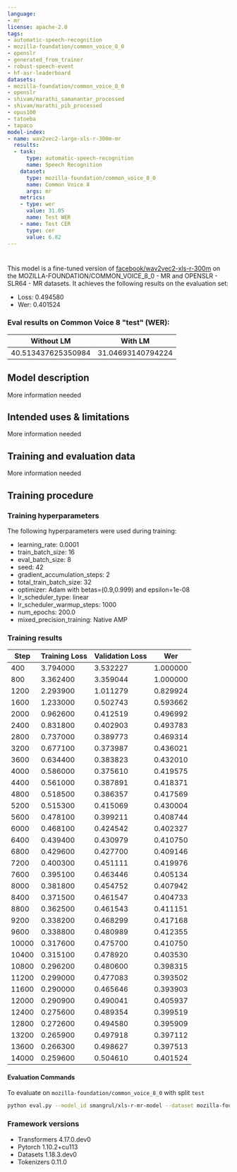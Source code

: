 ```yaml
---
language:
- mr
license: apache-2.0
tags:
- automatic-speech-recognition
- mozilla-foundation/common_voice_8_0
- openslr
- generated_from_trainer
- robust-speech-event
- hf-asr-leaderboard
datasets:
- mozilla-foundation/common_voice_8_0
- openslr
- shivam/marathi_samanantar_processed
- shivam/marathi_pib_processed
- opus100
- tatoeba
- tapaco
model-index:
- name: wav2vec2-large-xls-r-300m-mr
  results:
  - task:
      type: automatic-speech-recognition
      name: Speech Recognition
    dataset:
      type: mozilla-foundation/common_voice_8_0
      name: Common Voice 8
      args: mr
    metrics:
    - type: wer
      value: 31.05
      name: Test WER
    - name: Test CER
      type: cer
      value: 6.82
---
```


<!-- This model card has been generated automatically according to the information the Trainer had access to. You
should probably proofread and complete it, then remove this comment. -->

# 

This model is a fine-tuned version of [facebook/wav2vec2-xls-r-300m](https://huggingface.co/facebook/wav2vec2-xls-r-300m) on the MOZILLA-FOUNDATION/COMMON_VOICE_8_0 - MR and OPENSLR - SLR64 - MR datasets.
It achieves the following results on the evaluation set:
- Loss: 0.494580
- Wer: 0.401524

### Eval results on Common Voice 8 "test" (WER):

| Without LM | With LM |
|---|---|
| 40.513437625350984 | 31.04693140794224 |

## Model description

More information needed

## Intended uses & limitations

More information needed

## Training and evaluation data

More information needed

## Training procedure

### Training hyperparameters

The following hyperparameters were used during training:
- learning_rate: 0.0001
- train_batch_size: 16
- eval_batch_size: 8
- seed: 42
- gradient_accumulation_steps: 2
- total_train_batch_size: 32
- optimizer: Adam with betas=(0.9,0.999) and epsilon=1e-08
- lr_scheduler_type: linear
- lr_scheduler_warmup_steps: 1000
- num_epochs: 200.0
- mixed_precision_training: Native AMP

### Training results

| Step  | Training Loss  | Validation Loss  | Wer  |
|---|---|---|---|
 | 400  | 3.794000  | 3.532227  | 1.000000  | 
 | 800  | 3.362400  | 3.359044  | 1.000000  | 
 | 1200  | 2.293900  | 1.011279  | 0.829924  | 
 | 1600  | 1.233000  | 0.502743  | 0.593662  | 
 | 2000  | 0.962600  | 0.412519  | 0.496992  | 
 | 2400  | 0.831800  | 0.402903  | 0.493783  | 
 | 2800  | 0.737000  | 0.389773  | 0.469314  | 
 | 3200  | 0.677100  | 0.373987  | 0.436021  | 
 | 3600  | 0.634400  | 0.383823  | 0.432010  | 
 | 4000  | 0.586000  | 0.375610  | 0.419575  | 
 | 4400  | 0.561000  | 0.387891  | 0.418371  | 
 | 4800  | 0.518500  | 0.386357  | 0.417569  | 
 | 5200  | 0.515300  | 0.415069  | 0.430004  | 
 | 5600  | 0.478100  | 0.399211  | 0.408744  | 
 | 6000  | 0.468100  | 0.424542  | 0.402327  | 
 | 6400  | 0.439400  | 0.430979  | 0.410750  | 
 | 6800  | 0.429600  | 0.427700  | 0.409146  | 
 | 7200  | 0.400300  | 0.451111  | 0.419976  | 
 | 7600  | 0.395100  | 0.463446  | 0.405134  | 
 | 8000  | 0.381800  | 0.454752  | 0.407942  | 
 | 8400  | 0.371500  | 0.461547  | 0.404733  | 
 | 8800  | 0.362500  | 0.461543  | 0.411151  | 
 | 9200  | 0.338200  | 0.468299  | 0.417168  | 
 | 9600  | 0.338800  | 0.480989  | 0.412355  | 
 | 10000  | 0.317600  | 0.475700  | 0.410750  | 
 | 10400  | 0.315100  | 0.478920  | 0.403530  | 
 | 10800  | 0.296200  | 0.480600  | 0.398315  | 
 | 11200  | 0.299000  | 0.477083  | 0.393502  | 
 | 11600  | 0.290000  | 0.465646  | 0.393903  | 
 | 12000  | 0.290900  | 0.490041  | 0.405937  | 
 | 12400  | 0.275600  | 0.489354  | 0.399519  | 
 | 12800  | 0.272600  | 0.494580  | 0.395909  |
 | 13200 | 	0.265900 | 	0.497918 | 	0.397112 | 
 | 13600 | 	0.266300 | 	0.498627 | 	0.397513 | 
 | 14000 | 	0.259600 | 	0.504610 | 	0.401524 | 

#### Evaluation Commands
To evaluate on `mozilla-foundation/common_voice_8_0` with split `test`

```bash
python eval.py --model_id smangrul/xls-r-mr-model --dataset mozilla-foundation/common_voice_8_0 --config mr --split test
```

### Framework versions

- Transformers 4.17.0.dev0
- Pytorch 1.10.2+cu113
- Datasets 1.18.3.dev0
- Tokenizers 0.11.0
